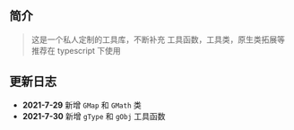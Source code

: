 ## 简介

> 这是一个私人定制的工具库，不断补充 工具函数，工具类，原生类拓展等
> 推荐在 typescript 下使用

## 更新日志

- **2021-7-29** 新增 `GMap` 和 `GMath` 类
- **2021-7-30** 新增 `gType` 和 `gObj` 工具函数
